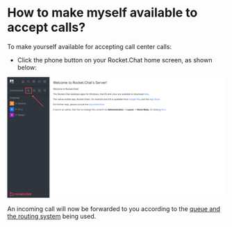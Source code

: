 # How to make myself available to accept calls?

To make yourself available for accepting call center calls:

* Click the phone button on your Rocket.Chat home screen, as shown below:

![Make yourself available to take calls](<../../../.gitbook/assets/Available for accepting calls.png>)

An incoming call will now be forwarded to you according to the [queue and the routing system](../../rocket.chat-workspace-administration/settings/omnichannel-admins-guide/queue-types-routing-algorithm.md) being used.
